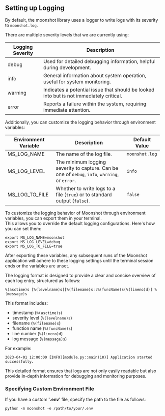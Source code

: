## Setting up Logging
By default, the moonshot library uses a logger to write logs with its severity to `moonshot.log`.

There are multiple severity levels that we are currently using:

| Logging Severity | Description                                                  |
| ---------------- | ------------------------------------------------------------ |
| debug            | Used for detailed debugging information, helpful during development. |
| info             | General information about system operation, useful for system monitoring. |
| warning          | Indicates a potential issue that should be looked into but is not immediately critical. |
| error            | Reports a failure within the system, requiring immediate attention. |

Additionally, you can customize the logging behavior through environment variables:

| Environment Variable | Description | Default Value |
| -------------------- | ----------- | ------------- |
| MS_LOG_NAME          | The name of the log file. | `moonshot.log` |
| MS_LOG_LEVEL         | The minimum logging severity to capture. Can be one of `debug`, `info`, `warning`, or `error`. | `info` |
| MS_LOG_TO_FILE       | Whether to write logs to a file (`true`) or to standard output (`false`). | `false` |

To customize the logging behavior of Moonshot through environment variables, you can export them in your terminal.<br>
This allows you to override the default logging configurations. Here's how you can set them:
```
export MS_LOG_NAME=moonshot
export MS_LOG_LEVEL=debug
export MS_LOG_TO_FILE=true
```
After exporting these variables, any subsequent runs of the Moonshot application will adhere to these logging settings 
until the terminal session ends or the variables are unset.

The logging format is designed to provide a clear and concise overview of each log entry, structured as follows:
```
%(asctime)s [%(levelname)s][%(filename)s::%(funcName)s(%(lineno)d)] %(message)s
```
This format includes:

- timestamp (`%(asctime)s`)
- severity level (`%(levelname)s`)
- filename (`%(filename)s`)
- function name (`%(funcName)s`)
- line number (`%(lineno)d`)
- log message (`%(message)s`)

For example:
```
2023-04-01 12:00:00 [INFO][module.py::main(10)] Application started successfully.
```
This detailed format ensures that logs are not only easily readable but also provide in-depth information for
debugging and monitoring purposes.

### Specifying Custom Environment File
If you have a custom '<b>.env</b>' file, specify the path to the file as follows:
```
python -m moonshot -e /path/to/your/.env
```